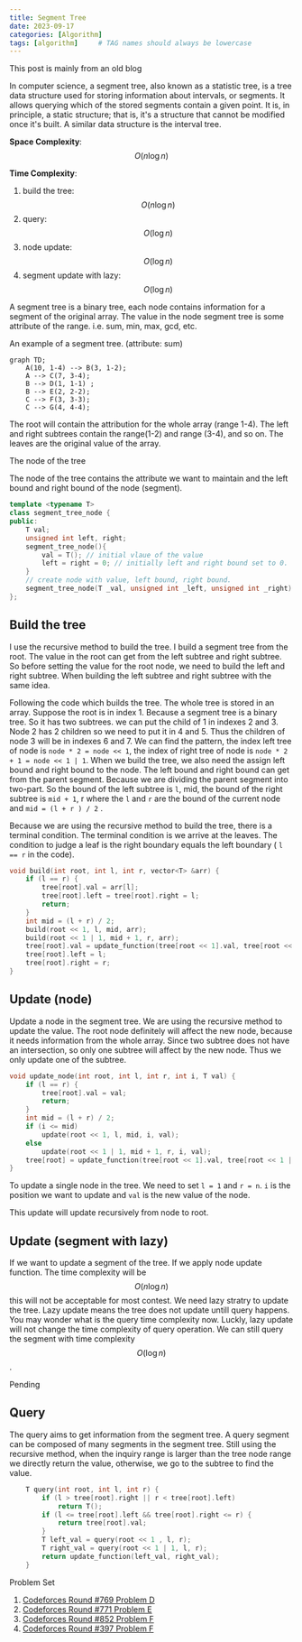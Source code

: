 ```yaml
---
title: Segment Tree
date: 2023-09-17
categories: [Algorithm]
tags: [algorithm]     # TAG names should always be lowercase
---
```


This post is mainly from an old blog

In computer science, a segment tree, also known as a statistic tree, is a tree data structure used for storing information about intervals, or segments. It allows querying which of the stored segments contain a given point. It is, in principle, a static structure; that is, it's a structure that cannot be modified once it's built. A similar data structure is the interval tree.

**Space Complexity**: $$ O(n\log n) $$

**Time Complexity**:

  1. build the tree: $$ O(n \log n) $$
  2. query: $$ O(\log n) $$
  3. node update: $$ O(\log n) $$
  4. segment update with lazy: $$ O(\log n) $$

A segment tree is a binary tree, each node contains information for a segment of the original array. The value in the node segment tree is some attribute of the range. i.e. sum, min, max, gcd, etc.

An example of a segment tree. (attribute: sum)

``` mermaid
graph TD;
    A(10, 1-4) --> B(3, 1-2);
    A --> C(7, 3-4);
    B --> D(1, 1-1) ;
    B --> E(2, 2-2);
    C --> F(3, 3-3);
    C --> G(4, 4-4);
```

The root will contain the attribution for the whole array (range 1-4). The left and right subtrees contain the range(1-2) and range (3-4), and so on. The leaves are the original value of the array.


The node of the tree

The node of the tree contains the attribute we want to maintain and the left bound and right bound of the node (segment).

``` cpp
template <typename T>
class segment_tree_node {
public:
    T val;
    unsigned int left, right;
    segment_tree_node(){
        val = T(); // initial vlaue of the value
        left = right = 0; // initially left and right bound set to 0.
    }
    // create node with value, left bound, right bound.
    segment_tree_node(T _val, unsigned int _left, unsigned int _right) : val(_val), left(_left), right(_right) {}
};
```

## Build the tree

I use the recursive method to build the tree. I build a segment tree from the root. The value in the root can get from the left subtree and right subtree. So before setting the value for the root node, we need to build the left and right subtree.  When building the left subtree and right subtree with the same idea.

Following the code which builds the tree. The whole tree is stored in an array. Suppose the root is in index 1. Because a segment tree is a binary tree. So it has two subtrees. we can put the child of 1 in indexes 2 and 3.  Node 2 has 2 children so we need to put it in 4 and 5. Thus the children of node 3 will be in indexes 6 and 7. We can find the pattern, the index left tree of node is `node * 2 = node << 1`, the index of right tree of node is `node * 2 + 1 = node << 1 | 1`. When we build the tree, we also need the assign left bound and right bound to the node. The left bound and right bound can get from the parent segment. Because we are dividing the parent segment into two-part. So the bound of the left subtree is `l`, mid, the bound of the right subtree is `mid + 1`, r where the `l` and `r` are the bound of the current node and `mid = (l + r ) / 2` .

Because we are using the recursive method to build the tree, there is a terminal condition. The terminal condition is we arrive at the leaves. The condition to judge a leaf is the right boundary equals the left boundary ( `l == r` in the code).

``` cpp
void build(int root, int l, int r, vector<T> &arr) {
    if (l == r) {
        tree[root].val = arr[l];
        tree[root].left = tree[root].right = l;
        return;
    }
    int mid = (l + r) / 2;
    build(root << 1, l, mid, arr);
    build(root << 1 | 1, mid + 1, r, arr);
    tree[root].val = update_function(tree[root << 1].val, tree[root << 1 | 1].val);
    tree[root].left = l;
    tree[root].right = r;
}
```

## Update (node)

Update a node in the segment tree. We are using the recursive method to update the value. The root node definitely will affect the new node, because it needs information from the whole array. Since two subtree does not have an intersection, so only one subtree will affect by the new node. Thus we only update one of the subtree.

``` cpp
void update_node(int root, int l, int r, int i, T val) {
    if (l == r) {
        tree[root].val = val;
        return;
    }
    int mid = (l + r) / 2;
    if (i <= mid)
        update(root << 1, l, mid, i, val);
    else
        update(root << 1 | 1, mid + 1, r, i, val);
    tree[root] = update_function(tree[root << 1].val, tree[root << 1 | 1].val);
}
```
To update a single node in the tree. We need to set `l = 1` and `r = n`. 
`i` is the position we want to update and `val` is the new value of the node.

This update will update recursively from node to root.


## Update (segment with lazy)

If we want to update a segment of the tree. If we apply node update function. The time complexity will be $$ O(n \log n) $$ this will not be acceptable for most contest. We need lazy stratry to update the tree. Lazy update means the tree does not update untill query happens. You may wonder what is the query time complexity now. Luckly, lazy update will not change the time complexity of query operation. We can still query the segment with time complexity $$ O (\log n) $$.


Pending

## Query

The query aims to get information from the segment tree. A query segment can be composed of many segments in the segment tree. Still using the recursive method, when the inquiry range is larger than the tree node range we directly return the value, otherwise, we go to the subtree to find the value.

```cpp
    T query(int root, int l, int r) {
        if (l > tree[root].right || r < tree[root].left)
            return T();
        if (l <= tree[root].left && tree[root].right <= r) {
            return tree[root].val;
        }
        T left_val = query(root << 1 , l, r);
        T right_val = query(root << 1 | 1, l, r);
        return update_function(left_val, right_val);
    }
```

Problem Set

  1. [Codeforces Round #769 Problem D]()
  2. [Codeforces Round #771 Problem E]()
  3. [Codeforces Round #852 Problem F]()
  4. [Codeforces Round #397 Problem F]()

